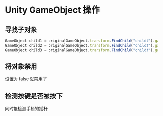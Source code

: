 # Unity GameObject 操作
<p id="g1JxiU3BNQWZVTupGBcQTD">

## 寻找子对象

</p>

<p id="gz5NNV4NLUCh855EPERnYn">



</p>

<p id="94JpTmh7a1AReToHuArAjh">



</p>

<p id="vvJj49b6bn1WerCBGfdNrU">

```JavaScript
GameObject child1 = originalGameObject.transform.FindChild("child1").gameObject;
GameObject child2 = originalGameObject.transform.FindChild("child2").gameObject;
GameObject child3 = originalGameObject.transform.FindChild("child3").gameObject;
```


</p>

<p id="rf69h12C3UfKdp6RbvbpYr">

## 将对象禁用

</p>

<p id="s5QyLKRTzmvPFUSVXksrd3">



</p>

<p id="bRpp7pZZ7QHrtTXKhsWc51">

设置为 false 就禁用了

</p>

<p id="bn42kwvXKhs5Zr15AjXXyz">

## 检测按键是否被按下

</p>

<p id="p36tnVr68yYLCkMunVYHWX">

同时能检测手柄的摇杆

</p>

<p id="vGPziByuKhxXYrynZqKLMW">



</p>

<p id="6FdwsKFjZHeQhAo7yTVK15">



</p>

<p id="k4b8Uig6XDQxRzAzmPXuxc">



</p>
